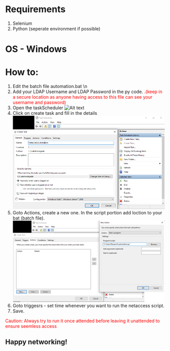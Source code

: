 # Requirements 
1. Selenium
2. Python (seperate environment if possible)

# OS - Windows
# How to:

1. Edit the batch file automation.bat \n
2. Add your LDAP Username and LDAP Password in the py code. <span style="color:red">.(keep in a secure location as anyone having access to this file can see your username and password)</span>
3. Open the taskScheduler ![Alt text](taskStartup.png "Task Scheduler")
4. Click on create task and fill in the details ![alt text](CreateTask.png)
5. Goto Actions, create a new one. In the script portion add loction to your bat (batch file). ![alt text](actions.png)
6. Goto triggesrs - set time whenever you want to run the netaccess script. 
7. Save.

<span style="color:red">Caution: Always try to run it once attended before leaving it unattended to ensure seemless access</span>

## Happy networking! 
